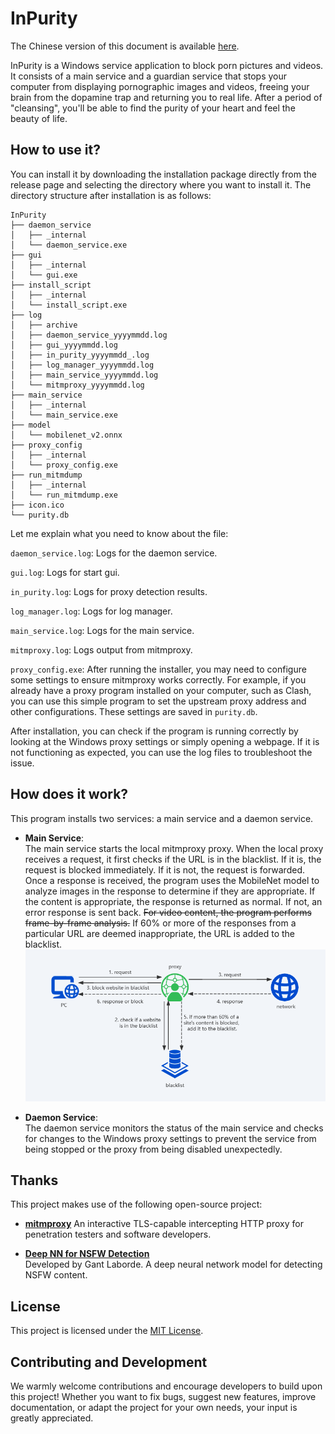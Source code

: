 # InPurity
The Chinese version of this document is available [here](README.zh.md).

InPurity is a Windows service application to block porn pictures and videos. It consists of a main service and a guardian service that stops your computer from displaying pornographic images and videos, freeing your brain from the dopamine trap and returning you to real life. After a period of "cleansing", you'll be able to find the purity of your heart and feel the beauty of life.

## How to use it?
You can install it by downloading the installation package directly from the release page and selecting the directory where you want to install it. The directory structure after installation is as follows:
```
InPurity
├── daemon_service
│   ├── _internal
│   └── daemon_service.exe
├── gui
│   ├── _internal
│   └── gui.exe
├── install_script
│   ├── _internal
│   └── install_script.exe
├── log
│   ├── archive
│   ├── daemon_service_yyyymmdd.log
│   ├── gui_yyyymmdd.log
│   ├── in_purity_yyyymmdd_.log
│   ├── log_manager_yyyymmdd.log
│   ├── main_service_yyyymmdd.log
│   └── mitmproxy_yyyymmdd.log
├── main_service
│   ├── _internal
│   └── main_service.exe
├── model
│   └── mobilenet_v2.onnx
├── proxy_config
│   ├── _internal
│   └── proxy_config.exe
├── run_mitmdump
│   ├── _internal
│   └── run_mitmdump.exe
├── icon.ico
└── purity.db
```

Let me explain what you need to know about the file:

`daemon_service.log`: Logs for the daemon service.

`gui.log`: Logs for start gui.

`in_purity.log`: Logs for proxy detection results.

`log_manager.log`: Logs for log manager.

`main_service.log`: Logs for the main service.

`mitmproxy.log`: Logs output from mitmproxy.

`proxy_config.exe`: After running the installer, you may need to configure some settings to ensure mitmproxy works correctly. For example, if you already have a proxy program installed on your computer, such as Clash, you can use this simple program to set the upstream proxy address and other configurations. These settings are saved in `purity.db`.

After installation, you can check if the program is running correctly by looking at the Windows proxy settings or simply opening a webpage. If it is not functioning as expected, you can use the log files to troubleshoot the issue.

## How does it work?
This program installs two services: a main service and a daemon service.

- **Main Service**:  
  The main service starts the local mitmproxy proxy. When the local proxy receives a request, it first checks if the URL is in the blacklist. If it is, the request is blocked immediately. If it is not, the request is forwarded. Once a response is received, the program uses the MobileNet model to analyze images in the response to determine if they are appropriate. If the content is appropriate, the response is returned as normal. If not, an error response is sent back. ~~For video content, the program performs frame-by-frame analysis.~~ If 60% or more of the responses from a particular URL are deemed inappropriate, the URL is added to the blacklist.
![pic1.png](pic1.png)

- **Daemon Service**:  
  The daemon service monitors the status of the main service and checks for changes to the Windows proxy settings to prevent the service from being stopped or the proxy from being disabled unexpectedly.

## Thanks
This project makes use of the following open-source project:

- **[mitmproxy](https://github.com/mitmproxy/mitmproxy)**
  An interactive TLS-capable intercepting HTTP proxy for penetration testers and software developers.

- **[Deep NN for NSFW Detection](https://github.com/GantMan/nsfw_model)**  
  Developed by Gant Laborde. A deep neural network model for detecting NSFW content.

## License
This project is licensed under the [MIT License](LICENSE).

## Contributing and Development
We warmly welcome contributions and encourage developers to build upon this project! Whether you want to fix bugs, suggest new features, improve documentation, or adapt the project for your own needs, your input is greatly appreciated. 
